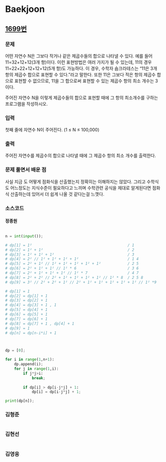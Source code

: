 # Baekjoon

## [1699번](https://www.acmicpc.net/problem/1699) 

### 문제

어떤 자연수 N은 그보다 작거나 같은 제곱수들의 합으로 나타낼 수 있다. 예를 들어 11=32+12+12(3개 항)이다. 이런 표현방법은 여러 가지가 될 수 있는데, 11의 경우 11=22+22+12+12+12(5개 항)도 가능하다. 이 경우, 수학자 숌크라테스는 “11은 3개 항의 제곱수 합으로 표현할 수 있다.”라고 말한다. 또한 11은 그보다 적은 항의 제곱수 합으로 표현할 수 없으므로, 11을 그 합으로써 표현할 수 있는 제곱수 항의 최소 개수는 3이다.

주어진 자연수 N을 이렇게 제곱수들의 합으로 표현할 때에 그 항의 최소개수를 구하는 프로그램을 작성하시오.

### 입력

첫째 줄에 자연수 N이 주어진다. (1 ≤ N ≤ 100,000)

### 출력

주어진 자연수를 제곱수의 합으로 나타낼 때에 그 제곱수 항의 최소 개수를 출력한다.

### 문제 풀면서 배운 점

사실 지금 도 어떻게 점화식을 산출했는지 정확히는 이해하지는 않았다. 그리고 수학식도 어느정도는 지식수준이 필요하다고 느끼며 수학관련 공식을 제대로 알게된다면 점화식 산출하는데 있어서
더 쉽게 나올 것 같다는걸 느꼇다.

### 소스코드

#### 정종원
```python

n = int(input());

# dp[1] = 1²                                           / 1     
# dp[2] = 1² + 1²                                      / 2
# dp[3] = 1² + 1² + 1²                                 / 3
# dp[4] = 2² // 1² + 1² + 1² + 1²                      / 1 4
# dp[5] = 2² + 1² // 1² + 1² + 1² + 1² + 1²            / 2 5
# dp[6] = 2² + 1² + 1² // 1² * 6                       / 3 6
# dp[7] = 2² + 1² + 1² + 1² // 1² * 7                  / 4 7
# dp[8] = 2² + 2² // 2² + 1² + 1² + 1² + 1² // 1² * 8  / 2 5 8
# dp[9] = 3² // 2² + 2² + 1² // 2² + 1² + 1² + 1² + 1² + 1² // 1² *9 

# dp[1] = 1
# dp[2] = dp[1] + 1
# dp[3] = dp[2] + 1
# dp[4] = dp[3] + 1 , 1
# dp[5] = dp[4] + 1
# dp[6] = dp[5] + 1
# dp[7] = dp[6] + 1
# dp[8] = dp[7] + 1 , dp[4] + 1
# dp[9] = 1
# dp[n] = dp[n-i*i] + 1



dp = [0];

for i in range(1,n+1):
    dp.append(i);
    for j in range(1,i):
        if j*j>i:
            break;
        
        if dp[i] > dp[i-j*j] + 1:
            dp[i] = dp[i-j*j] + 1;

print(dp[n]);

```
### 김형준
```java
```
### 김현선
```java
```
### 김영웅
```java
```